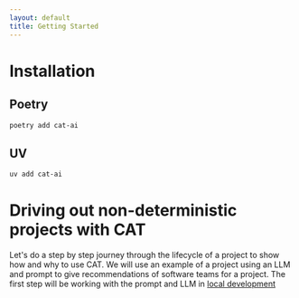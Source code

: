 ```yaml
---
layout: default
title: Getting Started
---
```


# Installation

## Poetry
```sh
poetry add cat-ai
```
## UV

```sh
uv add cat-ai
```

# Driving out non-deterministic projects with CAT

Let's do a step by step journey through the lifecycle of a project to show how and why to use CAT. We will use an example of a project using an LLM and prompt to give recommendations of software teams for a project. The first step will be working with the prompt and LLM in [local development](local-development.html)
